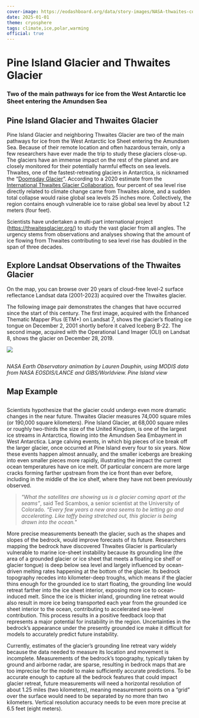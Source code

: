 ```yaml
---
cover-image: https://eodashboard.org/data/story-images/NASA-thwaites-cover.jpeg
date: 2025-01-01
theme: cryosphere
tags: climate,ice,polar,warming
official: true
---
```


#    Pine Island Glacier and Thwaites Glacier<!--{ as="img" mode="hero" src="https://eodashboard.org/data/story-images/NASA-thwaites-cover.jpeg" }-->
### Two of the main pathways for ice from the West Antarctic Ice Sheet entering the Amundsen Sea <!--{ style="font-size:1.5rem;opacity:0.7;margin-top:1rem;" }-->

## Pine Island Glacier and Thwaites Glacier

Pine Island Glacier and neighboring Thwaites Glacier are two of the main pathways for ice from the West Antarctic Ice Sheet entering the Amundsen Sea. Because of their remote location and often hazardous terrain, only a few researchers have ever made the trip to study these glaciers close-up. The glaciers have an immense impact on the rest of the planet and are closely monitored for their potentially harmful effects on sea levels. Thwaites, one of the fastest-retreating glaciers in Antarctica, is nicknamed the “[Doomsday Glacier](https://edition.cnn.com/2022/09/05/world/thwaites-doomsday-glacier-sea-level-climate/index.html)”. According to a 2020 estimate from the [International Thwaites Glacier Collaboration](https://thwaitesglacier.org/), four percent of sea level rise directly related to climate change came from Thwaites alone, and a sudden total collapse would raise global sea levels 25 inches more. Collectively, the region contains enough vulnerable ice to raise global sea level by about 1.2 meters (four feet).

Scientists have undertaken a multi-part international project (<https://thwaitesglacier.org/>) to study the vast glacier from all angles. The urgency stems from observations and analyses showing that the amount of ice flowing from Thwaites contributing to sea level rise has doubled in the span of three decades.

## Explore Landsat Observations of the Thwaites Glacier

On the map, you can browse over 20 years of cloud-free level-2 surface reflectance Landsat data (2001-2023) acquired over the Thwaites glacier.

The following image pair demonstrates the changes that have occurred since the start of this century. The first image, acquired with the Enhanced Thematic Mapper Plus (ETM+) on Landsat 7, shows the glacier’s floating ice tongue on December 2, 2001 shortly before it calved Iceberg B-22. The second image, acquired with the Operational Land Imager (OLI) on Landsat 8, shows the glacier on December 28, 2019.

![](https://eodashboard.org/data/story-images/NASA-MODIS-thwaites.gif)

##

*NASA Earth Observatory animation by Lauren Dauphin, using MODIS data from NASA EOSDIS/LANCE and GIBS/Worldview. Pine Island view*

## Map Example <!--{as="eox-map" style="width: 100%; height: 500px;" layers='[{"type":"Tile","properties":{"id":"Antarctic coastline"},"source":{"type":"TileWMS","urls":["https://maps.bas.ac.uk/antarctic/wms"],"params":{"layers":"add:antarctic_coastline_line_medium","format":"image/png"}}},{"type":"Tile","properties":{"id":"Antarctic labels"},"source":{"type":"TileWMS","urls":["https://add.data.bas.ac.uk/ogc/64/wms"],"params":{"layers":"apip_extended_toponymy_labels","format":"image/png"}}},{"type":"Vector","properties":{"id":"Thaites glacier outline"},"style":{"stroke-color":"red","stroke-width":2,"circle-radius":4,"circle-stroke-color":"red","circle-stroke-width":3},"source":{"type":"Vector","url":"data:application/json;,%7B%22type%22:%22FeatureCollection%22,%22features%22:%5B%7B%22type%22:%22Feature%22,%22geometry%22:%7B%22type%22:%22Polygon%22,%22coordinates%22:%5B%5B%5B-14.255705891430015,-3.3321974558515706%5D,%5B-14.255446550346555,-3.3285447041301666%5D,%5B-14.071218691594222,-3.4342524175153244%5D,%5B-13.908326394469524,-3.535871837255897%5D,%5B-13.607993100200177,-3.510467889883728%5D,%5B-13.480734062731534,-3.6578006847932585%5D,%5B-13.368745549755312,-3.6425604211233775%5D,%5B-13.373835278235468,-3.474901437719808%5D,%5B-13.11422586782725,-3.3529489989883814%5D,%5B-12.859706578116905,-3.3936016386062278%5D,%5B-12.747717788239441,-3.1344130417945735%5D,%5B-12.269221143309721,-2.8090668301474295%5D,%5B-12.30994462154815,-2.56499713886339%5D,%5B-12.187775183826243,-2.275104096132921%5D,%5B-12.355757853224922,-2.17845972457701%5D,%5B-12.355757700385949,-1.8732275939264582%5D,%5B-12.243769522677683,-1.8630522809909422%5D,%5B-12.228498694290908,-1.6697095414140222%5D,%5B-12.077299666727601,-1.6887294685195968%5D,%5B-11.963798235389088,-1.6849741067059654%5D,%5B-11.816176789807702,-1.7663833915406713%5D,%5B-11.61765134480247,-1.8070866704911452%5D,%5B-11.551476281218234,-1.725679092807269%5D,%5B-11.368223087156942,-1.710414904386809%5D,%5B-11.302047956587943,-1.659533032117622%5D,%5B-11.230782110527958,-1.7612953648194036%5D,%5B-11.022076532359387,-1.8274381387501677%5D,%5B-11.027167069096707,-1.9342786021412195%5D,%5B-10.793009045545658,-1.9241035151260348%5D,%5B-10.68611074642283,-1.8121745562532539%5D,%5B-10.56903193104038,-1.7918231790705335%5D,%5B-10.55885134774241,-1.8528769925847968%5D,%5B-10.45195269185538,-1.8935782376077839%5D,%5B-10.166891119652913,-2.290363080507447%5D,%5B-10.059992450874864,-2.392085721372794%5D,%5B-9.836015878710441,-2.4124294124466843%5D,%5B-9.815654692130694,-2.5293996815505437%5D,%5B-9.693485419552028,-2.4480301794707344%5D,%5B-9.688394556642217,-2.5090576818272723%5D,%5B-9.785111573864436,-2.620933963535066%5D,%5B-9.759660408280997,-2.6768685811033777%5D,%5B-9.978546804579118,-2.8700764361383193%5D,%5B-9.99381810783611,-2.9717520726450743%5D,%5B-10.059993116247409,-3.037836099841158%5D,%5B-10.044721332654476,-3.2614744709961485%5D,%5B-10.009089181150753,-3.3173766938364793%5D,%5B-9.968365764616571,-3.6527204140513305%5D,%5B-9.993818098251635,-4.2418023481191085%5D,%5B-10.065083505247417,-4.490507188487911%5D,%5B-10.30721925316738,-5.016096262339417%5D,%5B-10.730243017337141,-6.036338846426119%5D,%5B-10.464497126723801,-6.548455069899603%5D,%5B-10.751936647876404,-6.925470311961888%5D,%5B-11.061070395839714,-7.382868571369883%5D,%5B-11.131574129956167,-6.952388682660228%5D,%5B-11.549174930609752,-6.2843739535345975%5D,%5B-11.722723572289746,-6.19272246783855%5D,%5B-11.701030131708926,-5.928461784529716%5D,%5B-12.06439670219786,-5.7018515723971035%5D,%5B-12.270486178099016,-5.469753763594738%5D,%5B-12.373529855457111,-5.210560771207611%5D,%5B-12.595889620594024,-5.086326312568843%5D,%5B-12.829095442941803,-4.913438336440095%5D,%5B-13.094840967576378,-5.043108485863073%5D,%5B-13.577522983982567,-5.021498629456715%5D,%5B-13.854115768380248,-4.821573174237358%5D,%5B-13.68056754348451,-4.708075761727159%5D,%5B-13.70226055212583,-4.572935221715554%5D,%5B-13.729377890615277,-4.389103859638439%5D,%5B-13.77276520822222,-4.243087567337312%5D,%5B-13.935466216461776,-4.205226761875238%5D,%5B-14.076475046420596,-4.389103939410148%5D,%5B-14.266293443430364,-4.345842788789909%5D,%5B-14.271717027500546,-4.199818195935492%5D,%5B-13.940889510579437,-4.107862667374036%5D,%5B-14.060204235787845,-4.010486584847683%5D,%5B-14.320526815495649,-4.102453181460717%5D,%5B-14.369337229454498,-3.99425604601052%5D,%5B-14.152401861560596,-3.7832309675437727%5D,%5B-14.146978850605112,-3.593805692021732%5D,%5B-14.255705891430015,-3.3321974558515706%5D%5D%5D%7D,%22properties%22:%7B%22name%22:%22Thwaites%20Glacier%22%7D%7D,%7B%22type%22:%22Feature%22,%22geometry%22:%7B%22type%22:%22Polygon%22,%22coordinates%22:%5B%5B%5B-15.086983343852049,-3.071364362943342%5D,%5B-14.878557913708578,-3.07136435297933%5D,%5B-14.901715802775259,-2.9094764120647625%5D,%5B-15.017508069109402,-2.724433225692678%5D,%5B-14.878557412503923,-2.585631848689701%5D,%5B-15.179617071404692,-2.250134726916585%5D,%5B-15.272250183372021,-2.007139623734062%5D,%5B-15.503834127168595,-1.775682203101212%5D,%5B-15.735417731432126,-1.3589878951898982%5D,%5B-15.654363323475462,-0.479090970428544%5D,%5B-15.700680215682937,-0.17803712551453543%5D,%5B-15.330145733179533,0.14617981788403256%5D,%5B-14.994349231045252,0.5630218890051708%5D,%5B-14.809082837372785,0.6788070424930766%5D,%5B-14.438547893197365,0.5282859293413367%5D,%5B-14.021697370268212,0.5167071078559928%5D,%5B-13.766954722736807,0.5167072578615262%5D,%5B-13.23431175067609,-0.20119536754894796%5D,%5B-12.643772633404934,-0.5022484936396125%5D,%5B-12.076392592886638,-0.6411918583270904%5D,%5B-11.578486762099192,-0.5832993149083876%5D,%5B-11.254269669334303,-0.10856236272073261%5D,%5B-10.698467843995678,-0.004349537183486518%5D,%5B-10.33951324951134,-0.270670122972561%5D,%5B-9.633182210436496,-0.6527704211252399%5D,%5B-9.170014772820725,-1.1043048154700443%5D,%5B-8.95000982522488,-1.463169131082637%5D,%5B-9.077380693577911,-1.775682085054072%5D,%5B-9.644761506416089,-2.007139735808323%5D,%5B-10.142666466281872,-1.9724230525408188%5D,%5B-10.501621812800478,-1.7872556234922854%5D,%5B-10.68980815884272,-1.8084406629452587%5D,%5B-10.791498061057403,-1.923627398621008%5D,%5B-11.02199334002449,-1.932661355651291%5D,%5B-11.021992614905484,-1.8287682525712228%5D,%5B-11.232150023333123,-1.7587501941348762%5D,%5B-11.299943040287804,-1.6616238800547052%5D,%5B-11.36547604736487,-1.7090582585635588%5D,%5B-11.54399674728401,-1.727128296953012%5D,%5B-11.623088805341268,-1.8061821933607547%5D,%5B-11.821947003728766,-1.7632676880407985%5D,%5B-11.959792642303647,-1.6864708054528137%5D,%5B-12.081819117809943,-1.688729429706072%5D,%5B-12.23322298148139,-1.668400479857823%5D,%5B-12.242261474685042,-1.8649056970009497%5D,%5B-12.359769452786132,-1.8716814275126978%5D,%5B-12.359769464487446,-2.178816162886335%5D,%5B-12.18802798507144,-2.2759123460831887%5D,%5B-12.312314789783303,-2.5716753019041505%5D,%5B-12.267119638585871,-2.8132022574841216%5D,%5B-12.74844738628087,-3.135911729424194%5D,%5B-12.861435929470234,-3.393105862850817%5D,%5B-13.11452871326472,-3.3525007284222426%5D,%5B-13.37440076033398,-3.4697998564305834%5D,%5B-13.367621027271435,-3.6479761474294605%5D,%5B-13.478349450115411,-3.6569969904434743%5D,%5B-13.611675007555625,-3.5171665340161695%5D,%5B-13.907703143307009,-3.535210331923537%5D,%5B-14.257965363949214,-3.327685502192722%5D,%5B-14.251186082863274,-3.1156040746688802%5D,%5B-14.355134818192612,-2.9215346351227396%5D,%5B-14.454564614719231,-2.831258367657739%5D,%5B-14.533656006665188,-2.7500034253712187%5D,%5B-14.567552494555688,-2.729689044176098%5D,%5B-14.69861826896109,-2.840286385286987%5D,%5B-14.789008117987283,-3.0501658856124436%5D,%5B-14.85454137523644,-3.2803094341562655%5D,%5B-14.971191080672865,-3.1638606880419644%5D,%5B-15.086983343852049,-3.071364362943342%5D%5D%5D%7D,%22properties%22:%7B%22name%22:%22Pine%20Island%20Glacier%22%7D%7D%5D%7D","format":"GeoJSON"}},{"type":"Tile","properties":{"id":"ADD_L2_Thwaites-2022-12-20T15:16:58Z"},"source":{"type":"XYZ","urls":["https://openveda.cloud/api/raster/collections/landsat-c2l2-sr-antarctic-glaciers-thwaites/items/LC08_L2SR_005113_20221220_20221227_02_T2_SR/tiles/WebMercatorQuad/{z}/{x}/{y}?&assets=red&assets=green&assets=blue&color_formula=gamma+RGB+2.7%2C+saturation+1.5%2C+sigmoidal+RGB+15+0.55&no_data=0"]}},{"type":"Tile","properties":{"id":"Antarctic hillshade, bathymetry"},"source":{"type":"TileWMS","urls":["https://maps.bas.ac.uk/antarctic/wms"],"params":{"layers":"add:antarctic_hillshade_and_bathymetry","format":"image/png"}}}]' zoom="6.539434077965214" center=[-107.90097215956455,-74.71715563580742] }-->

##

Scientists hypothesize that the glacier could undergo even more dramatic changes in the near future. Thwaites Glacier measures 74,000 square miles (or 190,000 square kilometers). Pine Island Glacier, at 68,000 square miles or roughly two-thirds the size of the United Kingdom, is one of the largest ice streams in Antarctica, flowing into the Amundsen Sea Embayment in West Antarctica. Large calving events, in which big pieces of ice break off the larger glacier, once occurred at Pine Island every four to six years. Now these events happen almost annually, and the smaller icebergs are breaking into even smaller pieces more rapidly, illustrating the impact the current ocean temperatures have on ice melt. Of particular concern are more large cracks forming farther upstream from the ice front than ever before, including in the middle of the ice shelf, where they have not been previously observed.

> *"What the satellites are showing us is a glacier coming apart at the seams”*, said Ted Scambos, a senior scientist at the University of Colorado. *“Every few years a new area seems to be letting go and accelerating. Like taffy being stretched out, this glacier is being drawn into the ocean."*

More precise measurements beneath the glacier, such as the shapes and slopes of the bedrock, would improve forecasts of its future. Researchers mapping the bedrock have discovered Thwaites Glacier is particularly vulnerable to marine ice-sheet instability because its grounding line (the area of a grounded glacier or ice sheet that meets a floating ice shelf or glacier tongue) is deep below sea level and largely influenced by ocean-driven melting rates happening at the bottom of the glacier. Its bedrock topography recedes into kilometer-deep troughs, which means if the glacier thins enough for the grounded ice to start floating, the grounding line would retreat farther into the ice sheet interior, exposing more ice to ocean-induced melt. Since the ice is thicker inland, grounding line retreat would also result in more ice being transported each year from the grounded ice sheet interior to the ocean, contributing to accelerated sea-level contribution. This process results in a positive feedback loop that represents a major potential for instability in the region. Uncertainties in the bedrock’s appearance under the presently grounded ice make it difficult for models to accurately predict future instability.

Currently, estimates of the glacier’s grounding line retreat vary widely because the data needed to measure its location and movement is incomplete. Measurements of the bedrock’s topography, typically taken by ground and airborne radar, are sparse, resulting in bedrock maps that are too imprecise for the model to make sufficiently accurate predictions. To be accurate enough to capture all the bedrock features that could impact glacier retreat, future measurements will need a horizontal resolution of about 1.25 miles (two kilometers), meaning measurement points on a “grid” over the surface would need to be separated by no more than two kilometers. Vertical resolution accuracy needs to be even more precise at 6.5 feet (eight meters).